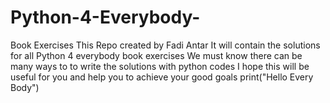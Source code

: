 # Python-4-Everybody-
Book Exercises
This Repo created by Fadi Antar 
It will contain the solutions for all Python 4 everybody book exercises
We must know there can be many ways to to write the solutions with python codes
I hope this will be useful for you and help you to achieve your good goals 
print("Hello Every Body")

